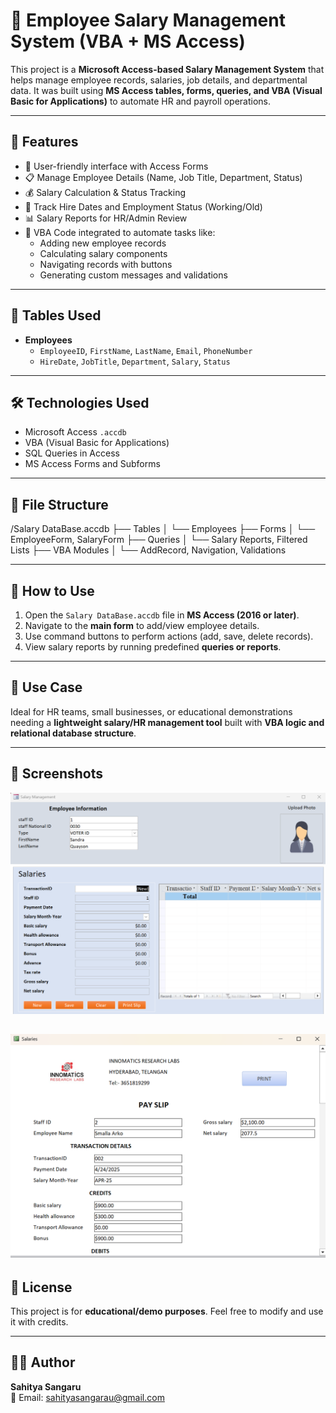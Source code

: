 # 💼 Employee Salary Management System (VBA + MS Access)

This project is a **Microsoft Access-based Salary Management System** that helps manage employee records, salaries, job details, and departmental data. It was built using **MS Access tables, forms, queries, and VBA (Visual Basic for Applications)** to automate HR and payroll operations.

---

## 📌 Features

- 🔐 User-friendly interface with Access Forms  
- 📋 Manage Employee Details (Name, Job Title, Department, Status)  
- 💰 Salary Calculation & Status Tracking  
- 📅 Track Hire Dates and Employment Status (Working/Old)  
- 📊 Salary Reports for HR/Admin Review  
- 🧠 VBA Code integrated to automate tasks like:
  - Adding new employee records  
  - Calculating salary components  
  - Navigating records with buttons  
  - Generating custom messages and validations  

---

## 🧱 Tables Used

- **Employees**
  - `EmployeeID`, `FirstName`, `LastName`, `Email`, `PhoneNumber`
  - `HireDate`, `JobTitle`, `Department`, `Salary`, `Status`

---

## 🛠️ Technologies Used

- Microsoft Access `.accdb`  
- VBA (Visual Basic for Applications)  
- SQL Queries in Access  
- MS Access Forms and Subforms  

---

## 📂 File Structure

/Salary DataBase.accdb
├── Tables
│ └── Employees
├── Forms
│ └── EmployeeForm, SalaryForm
├── Queries
│ └── Salary Reports, Filtered Lists
├── VBA Modules
│ └── AddRecord, Navigation, Validations


---

## 🧪 How to Use

1. Open the `Salary DataBase.accdb` file in **MS Access (2016 or later)**.  
2. Navigate to the **main form** to add/view employee details.  
3. Use command buttons to perform actions (add, save, delete records).  
4. View salary reports by running predefined **queries or reports**.  

---

## 🎯 Use Case

Ideal for HR teams, small businesses, or educational demonstrations needing a **lightweight salary/HR management tool** built with **VBA logic and relational database structure**.

---

## 📸 Screenshots

![Main Form Screenshot](https://raw.githubusercontent.com/SahityaSangaru6183/Employee-PayRoll-Management-using-MS-Access/refs/heads/main/Screenshot%202025-08-07%20125813.png)

![Main Form Screenshot](https://github.com/SahityaSangaru6183/Employee-PayRoll-Management-using-MS-Access/blob/main/Screenshot%202025-08-07%20125844.png)
---

## 📃 License

This project is for **educational/demo purposes**. Feel free to modify and use it with credits.

---

## 🙋‍♂️ Author

**Sahitya Sangaru**  
📧 Email: sahityasangarau@gmail.com
